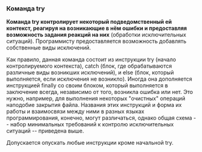 ### Команда try

**Команда try контролирует некоторый подведомственный ей контекст, реагируя на возникающие в нём ошибки и предоставляя возможность задания реакций на них** (обработки исключительных ситуаций). Программисту предоставляется возможность добавлять собственные виды исключений.

Как правило, данная команда состоит из инструкции try (начало контролируемого контекста), catch (блок, где обрабатываются различные виды возникших исключений), и else (блок, который выполняется, если исключения не возникло). Иногда она дополняется инструкцией finally со своим блоком, который выполняется в заключение всегда, независимо от того, возникла ошибка или нет. Это нужно, например, для выполнения некоторых "очистных" операций наподобие закрытия файла.
Названия этих инструкций и форма их работы и взаимосвязи между ними в разных языках программирования, конечно, могут различаться, однако общая схема -- набор минимальных требований к контролю исключительных ситуаций -- приведена выше.

Допускается опускать любые инструкции кроме начальной try.
